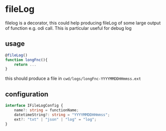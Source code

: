 # fileLog

filelog is a decorator, this could help producing fileLog of some large output of function e.g. odi call. This is particular useful for debug log

## usage

```ts
@fileLog()
function longFnc(){
    return ...
}
```

this should produce a file in `cwd/logs/longFnc-YYYYMMDDHHmmss.ext`

## configuration

```ts
interface IFileLogConfig {
	name?: string = functionName;
	datetimeString?: string = "YYYYMMDDHHmmss";
	ext?: "txt" | "json" | "log" = "log";
}
```

